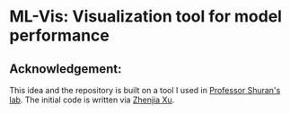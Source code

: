 # ML-Vis: Visualization tool for model performance


## Acknowledgement:
This idea and the repository is built on a tool I used in [Professor Shuran's lab](https://cair.cs.columbia.edu/index.html).
The initial code is written via [Zhenjia Xu](https://www.zhenjiaxu.com/).
